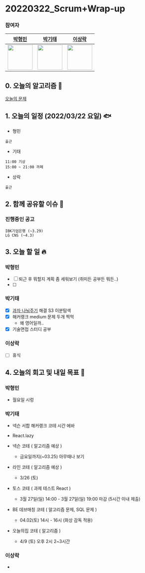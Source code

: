 # 20220322_Scrum+Wrap-up

### 참여자

| [박형민](https://github.com/npnppn)  | [박기태](https://github.com/idiot-kitto)   | [이상락](https://github.com/SangRakee)  |
| :------: | :------: | :------:
|<img src="https://github.com/npnppn.png" width="80"> | <img src="https://github.com/idiot-kitto.png" width="80">|<img src="https://github.com/SangRakee.png" width="80">

## 0. 오늘의 알고리즘 🎈
[오늘의 문제](
https://github.com/tony9402/baekjoon/blob/main/picked.md) 


## 1. 오늘의 일정 (2022/03/22 요일) 🐟

- 형민
```
출근
```

- 기태
```
11:00 기상
15:00 ~ 21:00 까페
```

- 상락
```
출근
```

## 2. 함께 공유할 이슈 💌



### 진행중인 공고
```
IBK기업은행 (~3.29)
LG CNS (~4.3)
```



## 3. 오늘 할 일 🔥



### 박형민
- [ ] 퇴근 후 뭐할지 계획 좀 세워보기 (취미든 공부든 뭐든..)
- [ ] 




### 박기태
- [x] [과자 나눠주기](https://www.acmicpc.net/problem/16401) 해결 S3 이분탐색
- [x] 해커랭크 medium 문제 두개 찍먹
    - 왜 영어일까..
- [x] 기술면접 스터디 공부

### 이상락
- [ ] 휴식




## 4. 오늘의 회고 및 내일 목표 🎈



### 박형민
- 월요일 시렁



### 박기태

- 넥슨 서합 해커랭크 코테 시간 에바
- React.lazy

- 넥슨 코테 ( 알고리즘 예상 )
    - 금요일까지(~03.25) 아무때나 보기
- 라인 코테 ( 알고리즘 예상 )
    - 3/26 (토)
- 토스 코테 ( 과제 테스트 React )
    - 3월 27일(일) 14:00 - 3월 27일(일) 19:00 마감 (5시간 이내 제출)
- BE 데브매칭 코테 ( 알고리즘 문제, SQL 문제 )
    - 04.02(토) 14시 - 16시 (화상 감독 적용)
- 오늘의집 코테 ( 알고리즘 )
    - 4/9 (토) 오후 2시 2~3시간

### 이상락

- 
